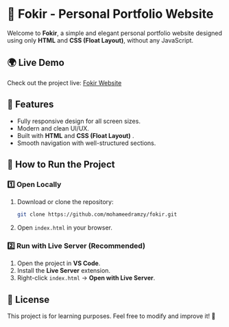 # 🎨 Fokir - Personal Portfolio Website

Welcome to **Fokir**, a simple and elegant personal portfolio website designed using only **HTML** and **CSS (Float Layout)**, without any JavaScript.

## 🌍 Live Demo
Check out the project live: [Fokir Website](https://fokir-ruby.vercel.app/)

## 📌 Features
-  Fully responsive design for all screen sizes.
-  Modern and clean UI/UX.
-  Built with **HTML** and **CSS (Float Layout)** .
-  Smooth navigation with well-structured sections.

## 🚀 How to Run the Project
### 1️⃣ Open Locally
1. Download or clone the repository:
   ```sh
   git clone https://github.com/mohameedramzy/fokir.git
   ```
2. Open `index.html` in your browser.

### 2️⃣ Run with Live Server (Recommended)
1. Open the project in **VS Code**.
2. Install the **Live Server** extension.
3. Right-click `index.html` → **Open with Live Server**.

## 📄 License
This project is for learning purposes. Feel free to modify and improve it! 🎉
